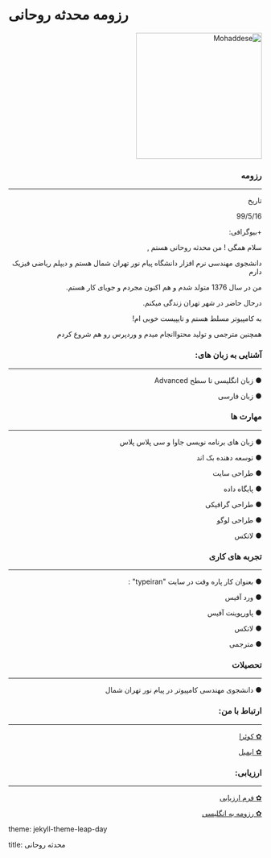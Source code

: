 # رزومه محدثه روحانی
<p dir="rtl" align="right"><img src="http://s10.picofile.com/file/8406531992/photo_2020_08_23_15_38_36.jpg" alt="Mohaddese" width="250" height="250">




### <p dir="rtl" align="right"> رزومه </p>

---

<p dir="rtl" align="right"> تاریخ</p>
<p dir="rtl" align="right">99/5/16</p>
<p dir="rtl" align="right">+بیوگرافی:</p>
<p dir="rtl" align="right">سلام همگی ! من محدثه روحانی هستم ,</p>
<p dir="rtl" align="right">دانشجوی مهندسی نرم افزار دانشگاه پیام نور تهران شمال هستم و دیپلم ریاضی فیزیک دارم</p>
<p dir="rtl" align="right">من در سال 1376 متولد شدم و هم اکنون مجردم و جویای کار هستم.</p>
<p dir="rtl" align="right">درحال حاضر در شهر تهران زندگی میکنم.</p>
<p dir="rtl" align="right">به کامپیوتر مسلط هستم و تایپیست خوبی ام!</p>
<p dir="rtl" align="right">همچنین مترجمی و تولید محتواانجام میدم و وردپرس رو هم شروع کردم</p>


### <p dir="rtl" align="right"> آشنایی به زبان های: </p>

---

 <p dir="rtl" align="right">● زبان انگلیسی تا سطح  Advanced </p>
 <p dir="rtl" align="right">● زبان فارسی</p>
 

### <p dir="rtl" align="right"> مهارت ها </p>

---

 <p dir="rtl" align="right">● زبان های برنامه نویسی جاوا و سی پلاس پلاس </p>
 <p dir="rtl" align="right">● توسعه دهنده بک اند</p>
 <p dir="rtl" align="right">● طراحی سایت</p>
 <p dir="rtl" align="right">● پایگاه داده </p>
 <p dir="rtl" align="right">● طراحی گرافیکی</p>
 <p dir="rtl" align="right">● طراحی لوگو</p>
 <p dir="rtl" align="right">● لاتکس</p>


### <p dir="rtl" align="right">تجربه های کاری</p>

---

<p dir="rtl" align="right">● بعنوان کار پاره وقت در سایت "typeiran" :</p>
<p dir="rtl" align="right">● ورد آفیس</p>
<p dir="rtl" align="right">● پاورپوینت آفیس</p>
<p dir="rtl" align="right">● لاتکس</p>
<p dir="rtl" align="right">● مترجمی</p>

  
### <p dir="rtl" align="right">تحصیلات</p>

---

 <p dir="rtl" align="right">● دانشجوی مهندسی کامپیوتر در پیام نور تهران شمال</p>


### <p dir="rtl" align="right">ارتباط با من:</p>

---

<p dir="rtl" align="right"><a href = "mailto: https://quera.ir/profile/almas_15r">✿ کوئرا</a></p>
<p dir="rtl" align="right"><a href = "mailto: almas_15r@yahoo.com">✿ ایمیل</a></p>



### <p dir="rtl" align="right">ارزیابی:</p>

---

<p dir="rtl" align="right"><a href = "mailto: http://s11.picofile.com/d/8406542876/54cf842e-f80e-4ddb-88c9-3e7f8eb75490/arzyabi.pdf">✿ فرم ارزیابی </a></p>
<p dir="rtl" align="right"><a href = "mailto: https://mohaddeserohani.github.io/">✿ رزومه به انگلیسی</a></p>


<p dir="rtl" align="right"><p>theme: jekyll-theme-leap-day</p>
<p dir="rtl" align="right"><p>title: محدثه روحانی</p>


